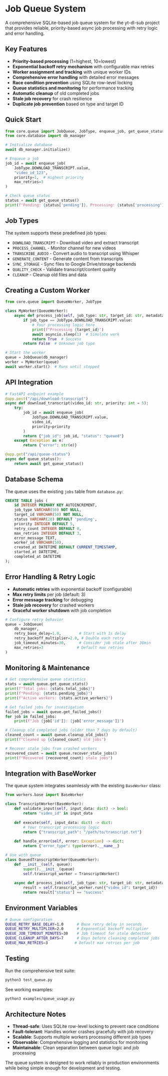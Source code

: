 # Job Queue System

A comprehensive SQLite-based job queue system for the yt-dl-sub project that provides reliable, priority-based async job processing with retry logic and error handling.

## Key Features

- **Priority-based processing** (1=highest, 10=lowest)
- **Exponential backoff retry mechanism** with configurable max retries
- **Worker assignment and tracking** with unique worker IDs
- **Comprehensive error handling** with detailed error messages
- **Race condition prevention** using SQLite row-level locking
- **Queue statistics and monitoring** for performance tracking
- **Automatic cleanup** of old completed jobs
- **Stale job recovery** for crash resilience
- **Duplicate job prevention** based on type and target ID

## Quick Start

```python
from core.queue import JobQueue, JobType, enqueue_job, get_queue_status
from core.database import db_manager

# Initialize database
await db_manager.initialize()

# Enqueue a job
job_id = await enqueue_job(
    JobType.DOWNLOAD_TRANSCRIPT.value,
    "video_id_123",
    priority=1,  # Highest priority
    max_retries=3
)

# Check queue status
status = await get_queue_status()
print(f"Pending: {status['pending']}, Processing: {status['processing']}")
```

## Job Types

The system supports these predefined job types:

- `DOWNLOAD_TRANSCRIPT` - Download video and extract transcript
- `PROCESS_CHANNEL` - Monitor channel for new videos
- `TRANSCRIBE_AUDIO` - Convert audio to transcript using Whisper
- `GENERATE_CONTENT` - Generate content from transcripts
- `SYNC_STORAGE` - Sync files to Google Drive/storage backends
- `QUALITY_CHECK` - Validate transcript/content quality
- `CLEANUP` - Cleanup old files and data

## Creating a Custom Worker

```python
from core.queue import QueueWorker, JobType

class MyWorker(QueueWorker):
    async def process_job(self, job_type: str, target_id: str, metadata: dict) -> bool:
        if job_type == JobType.DOWNLOAD_TRANSCRIPT.value:
            # Your processing logic here
            print(f"Processing {target_id}")
            await asyncio.sleep(1)  # Simulate work
            return True  # Success
        return False  # Unknown job type

# Start the worker
queue = JobQueue(db_manager)
worker = MyWorker(queue)
await worker.start()  # Runs until stopped
```

## API Integration

```python
# FastAPI endpoint example
@app.post("/api/download-transcript")
async def download_transcript(video_id: str, priority: int = 5):
    try:
        job_id = await enqueue_job(
            JobType.DOWNLOAD_TRANSCRIPT.value,
            video_id,
            priority=priority
        )
        return {"job_id": job_id, "status": "queued"}
    except Exception as e:
        return {"error": str(e)}

@app.get("/api/queue-status")
async def queue_status():
    return await get_queue_status()
```

## Database Schema

The queue uses the existing `jobs` table from `database.py`:

```sql
CREATE TABLE jobs (
    id INTEGER PRIMARY KEY AUTOINCREMENT,
    job_type VARCHAR(50) NOT NULL,
    target_id VARCHAR(50) NOT NULL,
    status VARCHAR(20) DEFAULT 'pending',
    priority INTEGER DEFAULT 5,
    retry_count INTEGER DEFAULT 0,
    max_retries INTEGER DEFAULT 3,
    error_message TEXT,
    worker_id VARCHAR(50),
    created_at DATETIME DEFAULT CURRENT_TIMESTAMP,
    started_at DATETIME,
    completed_at DATETIME
);
```

## Error Handling & Retry Logic

- **Automatic retries** with exponential backoff (configurable)
- **Max retry limits** per job (default: 3)
- **Error message tracking** for debugging
- **Stale job recovery** for crashed workers
- **Graceful worker shutdown** with job completion

```python
# Configure retry behavior
queue = JobQueue(
    db_manager,
    retry_base_delay=1.0,        # Start with 1s delay
    retry_backoff_multiplier=2.0, # Double each retry
    job_timeout_minutes=30,      # Consider job stale after 30min
    max_retries=3               # Default max retries
)
```

## Monitoring & Maintenance

```python
# Get comprehensive queue statistics
stats = await queue.get_queue_stats()
print(f"Total jobs: {stats.total_jobs}")
print(f"Pending: {stats.pending_jobs}")
print(f"Active workers: {stats.active_workers}")

# Get failed jobs for investigation
failed_jobs = await queue.get_failed_jobs()
for job in failed_jobs:
    print(f"Job {job['id']}: {job['error_message']}")

# Cleanup old completed jobs (older than 7 days by default)
cleaned_count = await queue.cleanup_old_jobs()
print(f"Cleaned up {cleaned_count} old jobs")

# Recover stale jobs from crashed workers
recovered_count = await queue.recover_stale_jobs()
print(f"Recovered {recovered_count} stale jobs")
```

## Integration with BaseWorker

The queue system integrates seamlessly with the existing `BaseWorker` class:

```python
from workers.base import BaseWorker

class TranscriptWorker(BaseWorker):
    def validate_input(self, input_data: dict) -> bool:
        return "video_id" in input_data
    
    def execute(self, input_data: dict) -> dict:
        # Your transcript processing logic
        return {"transcript_path": "/path/to/transcript.txt"}
    
    def handle_error(self, error: Exception) -> dict:
        return {"error_type": type(error).__name__}

# Use with queue
class QueuedTranscriptWorker(QueueWorker):
    def __init__(self, queue):
        super().__init__(queue)
        self.transcript_worker = TranscriptWorker()
    
    async def process_job(self, job_type: str, target_id: str, metadata: dict) -> bool:
        result = self.transcript_worker.run({"video_id": target_id})
        return result["status"] == "success"
```

## Environment Variables

```bash
# Queue configuration
QUEUE_RETRY_BASE_DELAY=1.0      # Base retry delay in seconds
QUEUE_RETRY_MULTIPLIER=2.0      # Exponential backoff multiplier
QUEUE_JOB_TIMEOUT_MINUTES=30    # Job timeout for stale detection
QUEUE_CLEANUP_AFTER_DAYS=7      # Days before cleaning completed jobs
QUEUE_MAX_RETRIES=3            # Default max retries per job
```

## Testing

Run the comprehensive test suite:

```bash
python3 test_queue.py
```

See working examples:

```bash
python3 examples/queue_usage.py
```

## Architecture Notes

- **Thread-safe**: Uses SQLite row-level locking to prevent race conditions
- **Fault-tolerant**: Handles worker crashes gracefully with job recovery
- **Scalable**: Supports multiple workers processing different job types
- **Observable**: Comprehensive logging and statistics for monitoring
- **Maintainable**: Clean separation between queue logic and job processing

The queue system is designed to work reliably in production environments while being simple enough for development and testing.
